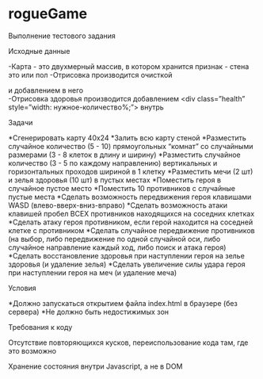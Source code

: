 # rogueGame
Выполнение тестового задания

Исходные данные


-Карта - это двухмерный массив, в котором хранится признак - стена это или пол
-Отрисовка производится очисткой <div class=”field”></div> и добавлением в него <div class=”tile”></div>
-Отрисовка здоровья производится добавлением <div class=”health” style=”width: нужное-количество%;”></div> внутрь <div class=”tile”></div>
 
Задачи


*Сгенерировать карту 40x24
*Залить всю карту стеной
*Разместить случайное количество (5 - 10) прямоугольных “комнат” со случайными размерами (3 - 8 клеток в длину и ширину)
*Разместить случайное количество (3 - 5 по каждому направлению) вертикальных и горизонтальных проходов шириной в 1 клетку
*Разместить мечи (2 шт) и зелья здоровья (10 шт) в пустых местах
*Поместить героя в случайное пустое место
*Поместить 10 противников с случайные пустые места
*Сделать возможность передвижения героя клавишами WASD (влево-вверх-вниз-вправо)
*Сделать возможность атаки клавишей пробел ВСЕХ противников находящихся на соседних клетках
*Сделать атаку героя противником, если герой находится на соседней клетке с противником
*Сделать случайное передвижение противников (на выбор, либо передвижение по одной случайной оси, либо случайное направление каждый ход, либо поиск и атака героя)
*Сделать восстановление здоровья при наступлении героя на зелье здоровья (и удаление зелья)
*Сделать увеличение силы удара героя при наступлении героя на меч (и удаление меча)

Условия


*Должно запускаться открытием файла index.html в браузере (без сервера)
*Не должно быть недостижимых зон


Требования к коду


Отсутствие повторяющихся кусков, переиспользование кода там, где это возможно

Хранение состояния внутри Javascript, а не в DOM

